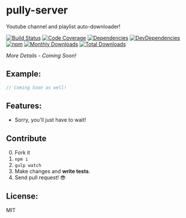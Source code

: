 # pully-server

Youtube channel and playlist auto-downloader!

[![Build Status](https://img.shields.io/travis/JimmyBoh/pully-server/master.svg?style=flat-square)](https://travis-ci.org/JimmyBoh/pully-server)
[![Code Coverage](https://img.shields.io/coveralls/JimmyBoh/pully-server/master.svg?style=flat-square)](https://coveralls.io/github/JimmyBoh/pully-server?branch=master)
[![Dependencies](https://img.shields.io/david/JimmyBoh/pully-server.svg?style=flat-square)](https://david-dm.org/JimmyBoh/pully-server)
[![DevDependencies](https://img.shields.io/david/dev/JimmyBoh/pully-server.svg?style=flat-square)](https://david-dm.org/JimmyBoh/pully-server?type=dev)
[![npm](https://img.shields.io/npm/v/pully-server.svg?style=flat-square)](https://www.npmjs.com/package/pully-server)
[![Monthly Downloads](https://img.shields.io/npm/dm/pully-server.svg?style=flat-square)](https://www.npmjs.com/package/pully-server)
[![Total Downloads](https://img.shields.io/npm/dt/pully-server.svg?style=flat-square)](https://www.npmjs.com/package/pully-server)


*More Details - Coming Soon!*


## Example:

```ts
// Coming Soon as well!
```


## Features:
 - Sorry, you'll just have to wait!
 
## Contribute
 
 0. Fork it
 1. `npm i`
 2. `gulp watch`
 3. Make changes and **write tests**.
 4. Send pull request! :sunglasses:
 
## License:
 
MIT